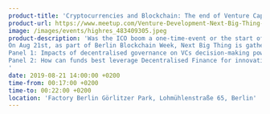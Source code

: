 ```yaml
---
product-title: 'Cryptocurrencies and Blockchain: The end of Venture Capital as we know it?'
product-url: https://www.meetup.com/Venture-Development-Next-Big-Thing-AG/events/263161049/
image: /images/events/highres_483409305.jpeg
product-description: 'Was the ICO boom a one-time-event or the start of a new wave of risk-based funding model that will end Venture Capital as we know it?
On Aug 21st, as part of Berlin Blockchain Week, Next Big Thing is gathering some of the most prominent VCs and crypto thinkers to share their views and debate the future of investing.
Panel 1: Impacts of decentralised governance on VCs decision-making power and strategies
Panel 2: How can funds best leverage Decentralised Finance for innovative investment strategies?
'  
date: 2019-08-21 14:00:00 +0200
time-from: 00:17:00 +0200
time-to: 00:22:00 +0200
location: 'Factory Berlin Görlitzer Park, Lohmühlenstraße 65, Berlin'
---
```

